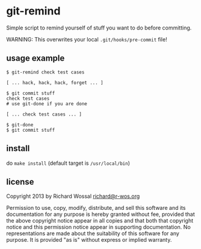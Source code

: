 git-remind
==========

Simple script to remind yourself of stuff you want to do before committing.

WARNING: This overwrites your local `.git/hooks/pre-commit` file!

usage example
-------------

    $ git-remind check test cases

    [ ... hack, hack, hack, forget ... ]

    $ git commit stuff
    check test cases
    # use git-done if you are done

    [ ... check test cases ... ]

    $ git-done
    $ git commit stuff

install
-------

  do `make install`
  (default target is `/usr/local/bin`)

license
-------

Copyright 2013 by Richard Wossal <richard@r-wos.org>

Permission to use, copy, modify, distribute, and sell this software
and its documentation for any purpose is hereby granted without fee,
provided that the above copyright notice appear in all copies and
that both that copyright notice and this permission notice appear in
supporting documentation.  No representations are made about the
suitability of this software for any purpose.  It is provided "as
is" without express or implied warranty.

